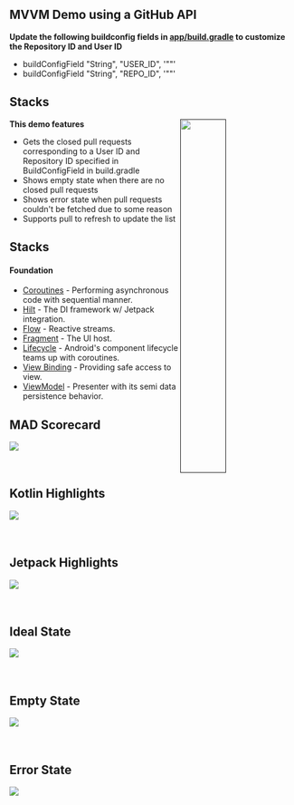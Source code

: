 ## MVVM Demo using a GitHub API

**Update the following buildconfig fields in [app/build.gradle](build.gradle) to customize the
Repository ID and User ID**

- buildConfigField "String", "USER_ID", '"<Your preferred User ID>"'
- buildConfigField "String", "REPO_ID", '"<Your preferred Repo ID>"'

## Stacks

[<img align="right" src="assets/demo.gif" width="40%">]()
**This demo features**

- Gets the closed pull requests corresponding to a User ID and Repository ID specified in
  BuildConfigField in build.gradle
- Shows empty state when there are no closed pull requests
- Shows error state when pull requests couldn't be fetched due to some reason
- Supports pull to refresh to update the list

## Stacks

#### Foundation

- [Coroutines](https://developer.android.com/kotlin/coroutines) - Performing asynchronous code with
  sequential manner.
- [Hilt](https://developer.android.com/training/dependency-injection/hilt-android) - The DI
  framework w/ Jetpack integration.
- [Flow](https://developer.android.com/kotlin/flow) - Reactive streams.
- [Fragment](https://developer.android.com/guide/fragments) - The UI host.
- [Lifecycle](https://developer.android.com/topic/libraries/architecture/coroutines) - Android's
  component lifecycle teams up with coroutines.
- [View Binding](https://developer.android.com/topic/libraries/view-binding) - Providing safe access
  to view.
- [ViewModel](https://developer.android.com/topic/libraries/architecture/viewmodel) - Presenter with
  its semi data persistence behavior.

## MAD Scorecard

[<img src="assets/summary.png">](https://madscorecard.withgoogle.com/scorecards/2872539885/)
<br/>
<br/>
<br/>

## Kotlin Highlights

[<img src="assets/kotlin.png">]()
<br/>
<br/>
<br/>

## Jetpack Highlights

[<img src="assets/jetpack.png">]()
<br/>
<br/>
<br/>

## Ideal State

[<img src="assets/ideal state.png">]()
<br/>
<br/>
<br/>

## Empty State

[<img src="assets/empty state.png">]()
<br/>
<br/>
<br/>

## Error State

[<img src="assets/error state.png">](https://madscorecard.withgoogle.com/scorecards/2872539885/)
<br/>
<br/>
<br/>